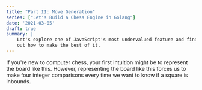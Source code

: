 ```yaml
---
title: "Part II: Move Generation"
series: ["Let's Build a Chess Engine in Golang"]
date: '2021-03-05'
draft: true
summary: |
    Let's explore one of JavaScript's most undervalued feature and find
    out how to make the best of it.
---
```


<script defer type='module' src='https://cdn.skypack.dev/chessboard-element'></script>
<script defer src='../../../assets/scripts/chess-engine/wasm_exec.js'></script>
<script defer src='../wasm_load.js'></script>
<script defer type='module' src='../chessboard.js'></script>
<script defer type='module' src='index.js'></script>
<div id='chessboard-styles'></div>

If you're new to computer chess, your first intuition might be to represent the board like this.
However, representing the board like this forces us to make four integer comparisons every time we want to know if a square is inbounds.

<figure class='max-w-lg h-96 mb-32'>
    <chess-board id='intro'
        style='max-width: 30rem; max-height: 30rem; margin: 0 auto'
        draggable-pieces
        position='start'>
    </chess-board>
</figure>

